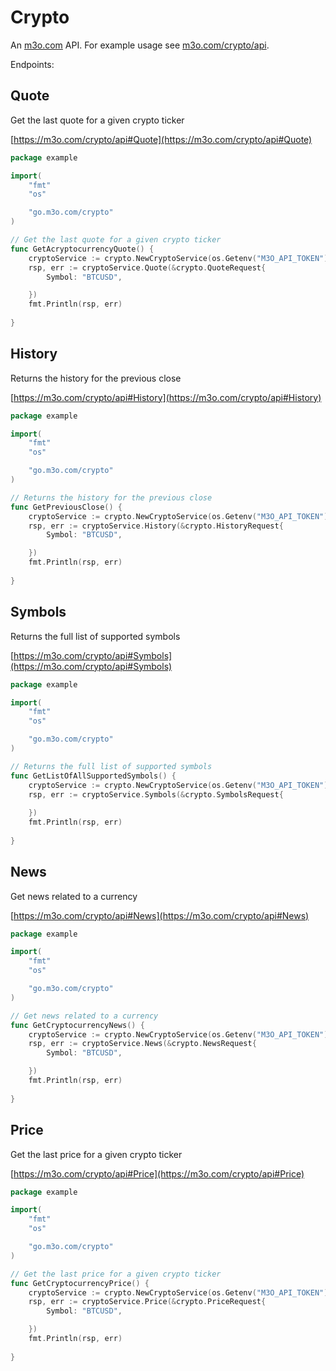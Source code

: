 # Crypto

An [m3o.com](https://m3o.com) API. For example usage see [m3o.com/crypto/api](https://m3o.com/crypto/api).

Endpoints:

## Quote

Get the last quote for a given crypto ticker


[https://m3o.com/crypto/api#Quote](https://m3o.com/crypto/api#Quote)

```go
package example

import(
	"fmt"
	"os"

	"go.m3o.com/crypto"
)

// Get the last quote for a given crypto ticker
func GetAcryptocurrencyQuote() {
	cryptoService := crypto.NewCryptoService(os.Getenv("M3O_API_TOKEN"))
	rsp, err := cryptoService.Quote(&crypto.QuoteRequest{
		Symbol: "BTCUSD",

	})
	fmt.Println(rsp, err)
	
}
```
## History

Returns the history for the previous close


[https://m3o.com/crypto/api#History](https://m3o.com/crypto/api#History)

```go
package example

import(
	"fmt"
	"os"

	"go.m3o.com/crypto"
)

// Returns the history for the previous close
func GetPreviousClose() {
	cryptoService := crypto.NewCryptoService(os.Getenv("M3O_API_TOKEN"))
	rsp, err := cryptoService.History(&crypto.HistoryRequest{
		Symbol: "BTCUSD",

	})
	fmt.Println(rsp, err)
	
}
```
## Symbols

Returns the full list of supported symbols


[https://m3o.com/crypto/api#Symbols](https://m3o.com/crypto/api#Symbols)

```go
package example

import(
	"fmt"
	"os"

	"go.m3o.com/crypto"
)

// Returns the full list of supported symbols
func GetListOfAllSupportedSymbols() {
	cryptoService := crypto.NewCryptoService(os.Getenv("M3O_API_TOKEN"))
	rsp, err := cryptoService.Symbols(&crypto.SymbolsRequest{
		
	})
	fmt.Println(rsp, err)
	
}
```
## News

Get news related to a currency


[https://m3o.com/crypto/api#News](https://m3o.com/crypto/api#News)

```go
package example

import(
	"fmt"
	"os"

	"go.m3o.com/crypto"
)

// Get news related to a currency
func GetCryptocurrencyNews() {
	cryptoService := crypto.NewCryptoService(os.Getenv("M3O_API_TOKEN"))
	rsp, err := cryptoService.News(&crypto.NewsRequest{
		Symbol: "BTCUSD",

	})
	fmt.Println(rsp, err)
	
}
```
## Price

Get the last price for a given crypto ticker


[https://m3o.com/crypto/api#Price](https://m3o.com/crypto/api#Price)

```go
package example

import(
	"fmt"
	"os"

	"go.m3o.com/crypto"
)

// Get the last price for a given crypto ticker
func GetCryptocurrencyPrice() {
	cryptoService := crypto.NewCryptoService(os.Getenv("M3O_API_TOKEN"))
	rsp, err := cryptoService.Price(&crypto.PriceRequest{
		Symbol: "BTCUSD",

	})
	fmt.Println(rsp, err)
	
}
```
